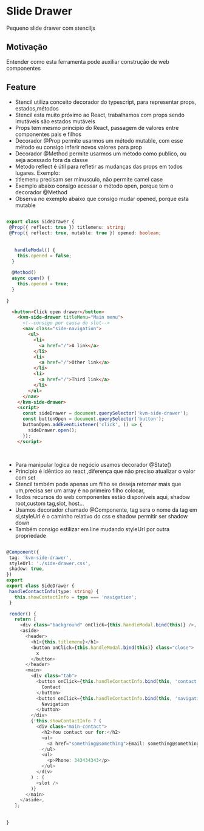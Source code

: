 # Slide Drawer
Pequeno slide drawer com stenciljs

## Motivação
Entender como esta ferramenta pode auxiliar construção de web componentes 


## Feature
- Stencil utiliza conceito decorador do typescript, para representar  props, estados,métodos
- Stencil esta muito próximo ao React, trabalhamos com props sendo imutáveis são estados mutáveis
- Props tem mesmo principio do React, passagem de valores entre componentes pais e filhos
- Decorador @Prop permite usarmos um método mutable, com esse método eu consigo inferir novos valores para prop
- Decorador @Method permite usarmos um método como publico, ou seja acessado fora da classe
- Metodo reflect é útil para refletir as mudanças das props em todos lugares. Exemplo: <kvm-side-drawer titlemenu>
- titlemenu precisam ser minusculo, não permite camel case 
- Exemplo abaixo consigo acessar o método open, porque tem o decorador @Method
- Observa no exemplo abaixo que consigo mudar opened, porque esta mutable 
  
``` ts
  
export class SideDrawer {    
 @Prop({ reflect: true }) titlemenu: string;
 @Prop({ reflect: true, mutable: true }) opened: boolean;
  
  
   handleModal() {
    this.opened = false;
  }
  
  @Method()
  async open() {
    this.opened = true;
  }
  
}
```
  
```html
  <button>Click open drawer</button>
    <kvm-side-drawer titleMenu="Main menu">
      <!--consigo por causa do slot-->
      <nav class="side-navigation">
        <ul>
          <li>
            <a href="/">A link</a>
          </li>
          <li>
            <a href="/">Other link</a>
          </li>
          <li>
            <a href="/">Third link</a>
          </li>
        </ul>
      </nav>
    </kvm-side-drawer>
    <script>
      const sideDrawer = document.querySelector('kvm-side-drawer');
      const buttonOpen = document.querySelector('button');
      buttonOpen.addEventListener('click', () => {
        sideDrawer.open();
      });
    </script>  
  
```  
  
##
  
- Para manipular logica de negócio usamos decorador @State()
- Principio é idêntico ao react ,diferença que não preciso atualizar o valor com set
- Stencil também pode apenas um filho se deseja retornar mais que um,precisa ser um array é no primeiro filho colocar,
- Todos recursos do web componentes estão disponíveis aqui, shadow root,custom tag,slot, host...
- Usamos decorador chamado @Componente, tag sera o nome da tag em si,styleUrl é o caminho relativo do css e shadow  permitir ser shadow down
- Também consigo estilizar em line  mudando styleUrl por outra propriedade  
  
 ``` ts

@Component({
  tag: 'kvm-side-drawer',
  styleUrl: './side-drawer.css',
  shadow: true,
})
export  
export class SideDrawer {  
  handleContactInfo(type: string) {
    this.showContactInfo = type === 'navigation';
  } 
 
  render() {
    return [
      <div class="background" onClick={this.handleModal.bind(this)} />,
      <aside>
        <header>
          <h1>{this.titlemenu}</h1>
          <button onClick={this.handleModal.bind(this)} class="close">
            x
          </button>
        </header>
        <main>
          <div class="tab">
            <button onClick={this.handleContactInfo.bind(this, 'contact')} class={!this.showContactInfo ? 'active' : ''}>
              Contact
            </button>
            <button onClick={this.handleContactInfo.bind(this, 'navigation')} class={this.showContactInfo ? 'active' : ''}>
              Navigation
            </button>
          </div>
          {!this.showContactInfo ? (
            <div class="main-contact">
              <h2>You contact our for:</h2>
              <ul>
                <a href="something@something">Email: something@something</a>
              </ul>
              <ul>
                <p>Phone: 343434343</p>
              </ul>
            </div>
          ) : (
            <slot />
          )}
        </main>
      </aside>,
    ]; 
  
  
 } 
  
  
  ```
  
  
  
  
  
  
  
  
  
